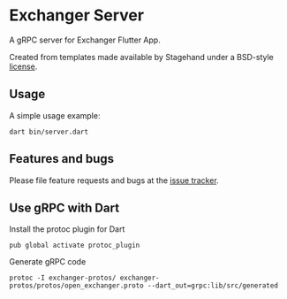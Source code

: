 # Exchanger Server

A gRPC server for Exchanger Flutter App.

Created from templates made available by Stagehand under a BSD-style
[license](https://github.com/dart-lang/stagehand/blob/master/LICENSE).

## Usage

A simple usage example:

    dart bin/server.dart

## Features and bugs

Please file feature requests and bugs at the [issue tracker][tracker].

[tracker]: http://example.com/issues/replaceme

## Use gRPC with Dart
Install the protoc plugin for Dart 

    pub global activate protoc_plugin

Generate gRPC code

    protoc -I exchanger-protos/ exchanger-protos/protos/open_exchanger.proto --dart_out=grpc:lib/src/generated